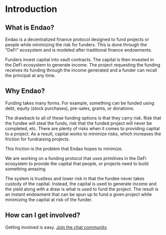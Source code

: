 # Introduction

## What is Endao?

Endao is a decentralized finance protocol designed to fund projects or people while minimizing the risk for funders. This is done through the "DeFi" ecosystem and is modeled after traditional finance endowments.

Funders invest capital into vault contracts. The capital is then invested in the DeFi ecosystem to generate income. The project requesting the funding receives its funding through the income generated and a funder can recall the principal at any time.

## Why Endao?

Funding takes many forms. For example, something can be funded using debt, equity (stock purchases), pre-sales, grants, or donations.

The drawback to all of these funding options is that they carry risk. Risk that the fundee will steal the funds, risk that the funded project will never be completed, etc. There are plenty of risks when it comes to providing capital to a project. As a result, capital works to minimize risks, which increases the friction for fundraising projects.

This friction is the problem that Endao hopes to minimize.

We are working on a funding protocol that uses primitives in the DeFi ecosystem to provide the capital that people, or projects need to build something amazing.

The system is trustless and lower risk in that the fundee never takes custody of the capital. Instead, the capital is used to generate income and the yield along with a draw is what is used to fund the project. The result is an instant endowment that can be spun up to fund a given project while minimizing the capital at risk of the funder.

## How can I get involved?

Getting involved is easy. [Join the chat community](https://discord.gg/2zYMwgKnWb).
